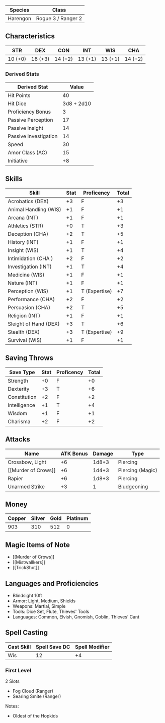 
| Species  | Class              |
| -------- | ------------------ |
| Harengon | Rogue 3 / Ranger 2 |

## Characteristics

| STR     | DEX     | CON     | INT     | WIS     | CHA     |
| ------- | ------- | ------- | ------- | ------- | ------- |
| 10 (+0) | 16 (+3) | 14 (+2) | 13 (+1) | 13 (+1) | 14 (+2) |

### Derived Stats

| Derived Stat          | Value      |
| --------------------- | ---------- |
| Hit Points            | 40         |
| Hit Dice              | 3d8 + 2d10 |
| Proficiency Bonus     | 3          |
| Passive Perception    | 17         |
| Passive Insight       | 14         |
| Passive Investigation | 14         |
| Speed                 | 30         |
| Amor Class (AC)       | 15         |
| Initiative            | +8         |

## Skills

| Skill                 | Stat | Proficency    | Total |
| --------------------- | ---- | ------------- | ----- |
| Acrobatics (DEX)      | +3   | F             | +3    |
| Animal Handling (WIS) | +1   | F             | +1    |
| Arcana (INT)          | +1   | F             | +1    |
| Athletics (STR)       | +0   | T             | +3    |
| Deception (CHA)       | +2   | T             | +5    |
| History (INT)         | +1   | F             | +1    |
| Insight (WIS)         | +1   | T             | +4    |
| Intimidation (CHA )   | +2   | F             | +2    |
| Investigation (INT)   | +1   | T             | +4    |
| Medicine (WIS)        | +1   | F             | +1    |
| Nature (INT)          | +1   | F             | +1    |
| Perception (WIS)      | +1   | T (Expertise) | +7    |
| Performance (CHA)     | +2   | F             | +2    |
| Persuasion (CHA)      | +2   | T             | +5    |
| Religion (INT)        | +1   | F             | +1    |
| Sleight of Hand (DEX) | +3   | T             | +6    |
| Stealth (DEX)         | +3   | T (Expertise) | +9    |
| Survival (WIS)        | +1   | F             | +1    |

## Saving Throws

| Save Type    | Stat | Proficency | Total |
| ------------ | ---- | ---------- | ----- |
| Strength     | +0   | F          | +0    |
| Dexterity    | +3   | T          | +6    |
| Constitution | +2   | F          | +2    |
| Intelligence | +1   | T          | +4    |
| Wisdom       | +1   | F          | +1    |
| Charisma     | +2   | F          | +2    |

## Attacks

| Name                | ATK Bonus | Damage | Type             |
| ------------------- | --------- | ------ | ---------------- |
| Crossbow, Light     | +6        | 1d8+3  | Piercing         |
| [[Murder of Crows]] | +6        | 1d4+3  | Piercing (Magic) |
| Rapier              | +6        | 1d8+3  | Piercing         |
| Unarmed Strike      | +3        | 1      | Bludgeoning      |

## Money

| Copper | Silver | Gold | Platinum |
| ------ | ------ | ---- | -------- |
| 903    | 310    | 512  | 0        |
## Magic Items of Note
- [[Murder of Crows]]
- [[Mistwallkers]]
- [[TrickShot]]
## Languages and Proficiencies
- Blindsight 10ft
- Armor: Light, Medium, Shields 
- Weapons: Martial, Simple 
- Tools: Dice Set, Flute, Thieves' Tools 
- Languages: Common, Elvish, Gnomish, Goblin, Thieves’ Cant


## Spell Casting

| Cast Skill | Spell Save DC | Spell Modifier |
| ---------- | ------------- | -------------- |
| Wis        | 12            | +4             |

### First Level

2 Slots
- Fog Cloud (Ranger)
- Searing Smite (Ranger)



Notes:
- Oldest of the Hopkids